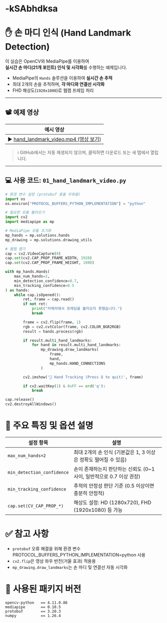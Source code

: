 # -kSAbhdksa
# ✋ 손 마디 인식 (Hand Landmark Detection)

이 실습은 OpenCV와 MediaPipe를 이용하여  
**실시간 손 마디(21개 포인트) 인식 및 시각화**를 수행하는 예제입니다.

- MediaPipe의 `Hands` 솔루션을 이용하여 **실시간 손 추적**  
- 최대 2개의 손을 추적하며, **각 마디와 연결선 시각화**
- FHD 해상도(`1920x1080`)로 웹캠 프레임 처리

---

## 📽️ 예제 영상

| 예시 영상 |
|-----------|
| ▶️ [hand_landmark_video.mp4 (영상 보기)](hand_landmark_video.mp4) |

> ℹ️ GitHub에서는 자동 재생되지 않으며, 클릭하면 다운로드 또는 새 탭에서 열립니다.

---

## 💻 사용 코드: `01_hand_landmark_video.py`

```python
# 환경 변수 설정 (protobuf 충돌 우회용)
import os
os.environ["PROTOCOL_BUFFERS_PYTHON_IMPLEMENTATION"] = "python"

# 필요한 모듈 불러오기
import cv2
import mediapipe as mp

# MediaPipe 모듈 초기화
mp_hands = mp.solutions.hands
mp_drawing = mp.solutions.drawing_utils

# 웹캠 열기
cap = cv2.VideoCapture(0)
cap.set(cv2.CAP_PROP_FRAME_WIDTH, 1920)
cap.set(cv2.CAP_PROP_FRAME_HEIGHT, 1080)

with mp_hands.Hands(
    max_num_hands=2,
    min_detection_confidence=0.7,
    min_tracking_confidence=0.5
) as hands:
    while cap.isOpened():
        ret, frame = cap.read()
        if not ret:
            print("카메라에서 프레임을 불러오지 못했습니다.")
            break

        frame = cv2.flip(frame, 1)
        rgb = cv2.cvtColor(frame, cv2.COLOR_BGR2RGB)
        result = hands.process(rgb)

        if result.multi_hand_landmarks:
            for hand in result.multi_hand_landmarks:
                mp_drawing.draw_landmarks(
                    frame,
                    hand,
                    mp_hands.HAND_CONNECTIONS
                )

        cv2.imshow('📸 Hand Tracking (Press Q to quit)', frame)

        if cv2.waitKey(1) & 0xFF == ord('q'):
            break

cap.release()
cv2.destroyAllWindows()
```

# 🧩 주요 특징 및 옵션 설명
| 설정 항목                      | 설명                                           |
| -------------------------- | -------------------------------------------- |
| `max_num_hands=2`          | 최대 2개의 손 인식 (기본값은 1, 3 이상은 정확도 떨어질 수 있음)     |
| `min_detection_confidence` | 손이 존재하는지 판단하는 신뢰도 (0\~1 사이, 일반적으로 0.7 이상 권장) |
| `min_tracking_confidence`  | 추적의 안정성 판단 기준 (0.5 이상이면 충분히 안정적)             |
| `cap.set(CV_CAP_PROP_*)`   | 해상도 설정: HD (1280x720), FHD (1920x1080) 등 가능  |

# ✅ 참고 사항
- `protobuf` 오류 해결을 위해 환경 변수 PROTOCOL_BUFFERS_PYTHON_IMPLEMENTATION=python 사용
- `cv2.flip`은 영상 좌우 반전(거울 효과) 적용용
- `mp_drawing.draw_landmarks`는 손 마디 및 연결선 자동 시각화

# 🔧 사용된 패키지 버전
``` text
opencv-python   == 4.11.0.86  
mediapipe       == 0.10.5  
protobuf        == 3.20.3  
numpy           == 1.26.4  
```
